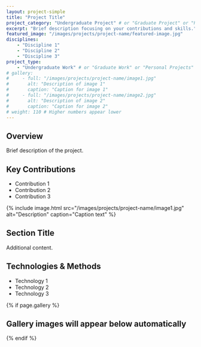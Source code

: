 ```yaml
---
layout: project-simple
title: "Project Title"
project_category: "Undergraduate Project" # or "Graduate Project" or "Personal Project"
excerpt: "Brief description focusing on your contributions and skills."
featured_image: "/images/projects/project-name/featured-image.jpg"
disciplines:
    - "Discipline 1"
    - "Discipline 2"
    - "Discipline 3"
project_type:
    - "Undergraduate Work" # or "Graduate Work" or "Personal Projects"
# gallery:
#     - full: "/images/projects/project-name/image1.jpg"
#       alt: "Description of image 1"
#       caption: "Caption for image 1"
#     - full: "/images/projects/project-name/image2.jpg"
#       alt: "Description of image 2"
#       caption: "Caption for image 2"
# weight: 110 # Higher numbers appear lower
---
```


## Overview

Brief description of the project.

## Key Contributions

-   Contribution 1
-   Contribution 2
-   Contribution 3

{% include image.html src="/images/projects/project-name/image1.jpg" alt="Description" caption="Caption text" %}

## Section Title

Additional content.

## Technologies & Methods

-   Technology 1
-   Technology 2
-   Technology 3

{% if page.gallery %}

## Gallery images will appear below automatically

{% endif %}
